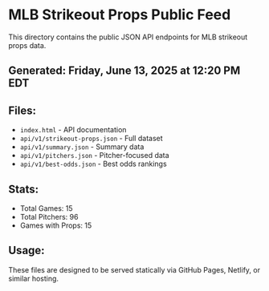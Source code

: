 # MLB Strikeout Props Public Feed

This directory contains the public JSON API endpoints for MLB strikeout props data.

## Generated: Friday, June 13, 2025 at 12:20 PM EDT

## Files:
- `index.html` - API documentation
- `api/v1/strikeout-props.json` - Full dataset
- `api/v1/summary.json` - Summary data
- `api/v1/pitchers.json` - Pitcher-focused data  
- `api/v1/best-odds.json` - Best odds rankings

## Stats:
- Total Games: 15
- Total Pitchers: 96
- Games with Props: 15

## Usage:
These files are designed to be served statically via GitHub Pages, Netlify, or similar hosting.
